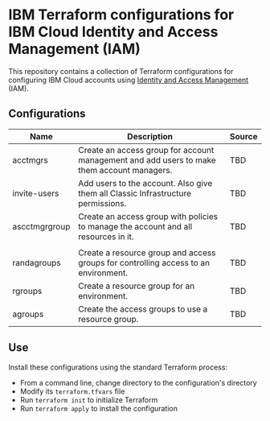 # IBM Terraform configurations for IBM Cloud Identity and Access Management (IAM)

This repository contains a collection of Terraform configurations for configuring IBM Cloud accounts using [Identity and Access Management](https://cloud.ibm.com/docs/account?topic=account-userroles) (IAM).

## Configurations

| Name   | Description                                                                                      | Source                                                |
| ------ | ------------------------------------------------------------------------------------------------ | ---------------------------------------------------- |
| acctmgrs   | Create an access group for account management and add users to make them account managers.  | TBD   |
| invite-users | Add users to the account. Also give them all Classic Infrastructure permissions. | TBD |
| ascctmgrgroup | Create an access group with policies to manage the account and all resources in it. | TBD |
| | | |
| randagroups | Create a resource group and access groups for controlling access to an environment. | TBD |
| rgroups | Create a resource group for an environment. | TBD |
| agroups | Create the access groups to use a resource group. | TBD |

## Use

Install these configurations using the standard Terraform process:
- From a command line, change directory to the configuration's directory
- Modify its `terraform.tfvars` file
- Run `terraform init` to initialize Terraform
- Run `terraform apply` to install the configuration
